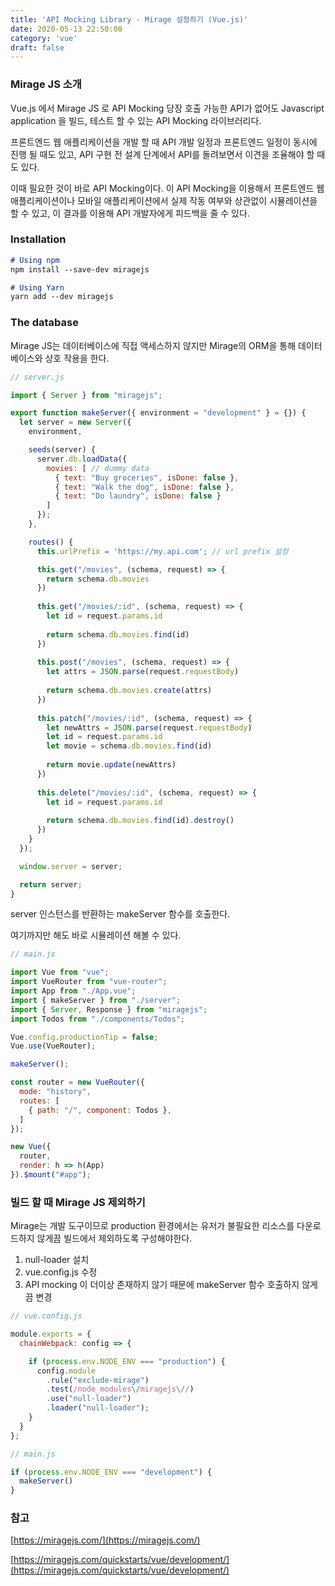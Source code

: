 ```yaml
---
title: 'API Mocking Library - Mirage 설정하기 (Vue.js)'
date: 2020-05-13 22:50:00
category: 'vue'
draft: false
---
```


### Mirage JS 소개

Vue.js 에서 Mirage JS 로 API Mocking  당장 호출 가능한 API가 없어도 Javascript application 을 빌드, 테스트 할 수 있는 API Mocking 라이브러리다.

프론트엔드 웹 애플리케이션을 개발 할 때 API 개발 일정과 프론트엔드 일정이 동시에 진행 될 때도 있고, API 구현 전 설계 단계에서 API를 돌려보면서 이견을 조율해야 할 때도 있다.

이때 필요한 것이 바로 API Mocking이다. 이 API Mocking을 이용해서 프론트엔드 웹 애플리케이션이나 모바일 애플리케이션에서 실제 작동 여부와 상관없이 시뮬레이션을 할 수 있고, 이 결과를 이용해 API 개발자에게 피드백을 줄 수 있다.

### Installation

```markdown
# Using npm
npm install --save-dev miragejs

# Using Yarn
yarn add --dev miragejs
```

### The database

Mirage JS는 데이터베이스에 직접 액세스하지 않지만 Mirage의 ORM을 통해 데이터베이스와 상호 작용을 한다.

```javascript
// server.js

import { Server } from "miragejs";

export function makeServer({ environment = "development" } = {}) {
  let server = new Server({
    environment,

    seeds(server) {
      server.db.loadData({
        movies: [ // dummy data
          { text: "Buy groceries", isDone: false },
          { text: "Walk the dog", isDone: false },
          { text: "Do laundry", isDone: false }
        ]
      });
    },

    routes() {
      this.urlPrefix = 'https://my.api.com'; // url prefix 설정 

      this.get("/movies", (schema, request) => {
        return schema.db.movies
      })
      
      this.get("/movies/:id", (schema, request) => {
        let id = request.params.id
      
        return schema.db.movies.find(id)
      })
      
      this.post("/movies", (schema, request) => {
        let attrs = JSON.parse(request.requestBody)
      
        return schema.db.movies.create(attrs)
      })
      
      this.patch("/movies/:id", (schema, request) => {
        let newAttrs = JSON.parse(request.requestBody)
        let id = request.params.id
        let movie = schema.db.movies.find(id)
      
        return movie.update(newAttrs)
      })
      
      this.delete("/movies/:id", (schema, request) => {
        let id = request.params.id
      
        return schema.db.movies.find(id).destroy()
      })
    }
  });

  window.server = server;

  return server;
}
```

server 인스턴스를 반환하는 makeServer 함수를 호출한다.

여기까지만 해도 바로 시뮬레이션 해볼 수 있다.

```javascript
// main.js

import Vue from "vue";
import VueRouter from "vue-router";
import App from "./App.vue";
import { makeServer } from "./server";
import { Server, Response } from "miragejs";
import Todos from "./components/Todos";

Vue.config.productionTip = false;
Vue.use(VueRouter);

makeServer();

const router = new VueRouter({
  mode: "history",
  routes: [
    { path: "/", component: Todos },
  ]
});

new Vue({
  router,
  render: h => h(App)
}).$mount("#app");
```

### 빌드 할 때 Mirage JS 제외하기

Mirage는 개발 도구이므로 production 환경에서는 유저가 불필요한 리소스를 다운로드하지 않게끔 빌드에서 제외하도록 구성해야한다.

1. null-loader 설치
2. vue.config.js 수정
3. API mocking 이 더이상 존재하지 않기 때문에 makeServer 함수 호출하지 않게끔 변경

```javascript
// vue.config.js

module.exports = {
  chainWebpack: config => {

    if (process.env.NODE_ENV === "production") {
      config.module
        .rule("exclude-mirage")
        .test(/node_modules\/miragejs\//)
        .use("null-loader")
        .loader("null-loader");
    }
  }
};
```

```javascript
// main.js

if (process.env.NODE_ENV === "development") {
  makeServer()
}
```

### 참고

[https://miragejs.com/](https://miragejs.com/)

[https://miragejs.com/quickstarts/vue/development/](https://miragejs.com/quickstarts/vue/development/)